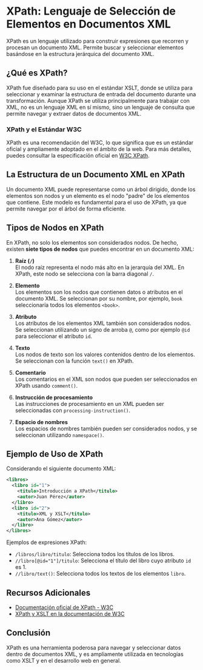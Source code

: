 # XPath: Lenguaje de Selección de Elementos en Documentos XML

XPath es un lenguaje utilizado para construir expresiones que recorren y procesan un documento XML. Permite buscar y seleccionar elementos basándose en la estructura jerárquica del documento XML.

## ¿Qué es XPath?

XPath fue diseñado para su uso en el estándar XSLT, donde se utiliza para seleccionar y examinar la estructura de entrada del documento durante una transformación. Aunque XPath se utiliza principalmente para trabajar con XML, no es un lenguaje XML en sí mismo, sino un lenguaje de consulta que permite navegar y extraer datos de documentos XML.

### XPath y el Estándar W3C

XPath es una recomendación del W3C, lo que significa que es un estándar oficial y ampliamente adoptado en el ámbito de la web. Para más detalles, puedes consultar la especificación oficial en [W3C XPath](https://www.w3.org/TR/xpath).

## La Estructura de un Documento XML en XPath

Un documento XML puede representarse como un árbol dirigido, donde los elementos son nodos y un elemento es el nodo "padre" de los elementos que contiene. Este modelo es fundamental para el uso de XPath, ya que permite navegar por el árbol de forma eficiente.

## Tipos de Nodos en XPath

En XPath, no solo los elementos son considerados nodos. De hecho, existen **siete tipos de nodos** que puedes encontrar en un documento XML:

1. **Raíz (`/`)**  
   El nodo raíz representa el nodo más alto en la jerarquía del XML. En XPath, este nodo se selecciona con la barra diagonal `/`.

2. **Elemento**  
   Los elementos son los nodos que contienen datos o atributos en el documento XML. Se seleccionan por su nombre, por ejemplo, `book` seleccionaría todos los elementos `<book>`.

3. **Atributo**  
   Los atributos de los elementos XML también son considerados nodos. Se seleccionan utilizando un signo de arroba `@`, como por ejemplo `@id` para seleccionar el atributo `id`.

4. **Texto**  
   Los nodos de texto son los valores contenidos dentro de los elementos. Se seleccionan con la función `text()` en XPath.

5. **Comentario**  
   Los comentarios en el XML son nodos que pueden ser seleccionados en XPath usando `comment()`.

6. **Instrucción de procesamiento**  
   Las instrucciones de procesamiento en un XML pueden ser seleccionadas con `processing-instruction()`.

7. **Espacio de nombres**  
   Los espacios de nombres también pueden ser considerados nodos, y se seleccionan utilizando `namespace()`.

## Ejemplo de Uso de XPath

Considerando el siguiente documento XML:

```xml
<libros>
  <libro id="1">
    <titulo>Introducción a XPath</titulo>
    <autor>Juan Pérez</autor>
  </libro>
  <libro id="2">
    <titulo>XML y XSLT</titulo>
    <autor>Ana Gómez</autor>
  </libro>
</libros>
```

Ejemplos de expresiones XPath:

- `/libros/libro/titulo`: Selecciona todos los títulos de los libros.
- `//libro[@id="1"]/titulo`: Selecciona el título del libro cuyo atributo `id` es 1.
- `//libro/text()`: Selecciona todos los textos de los elementos `libro`.

## Recursos Adicionales

- [Documentación oficial de XPath - W3C](https://www.w3.org/TR/xpath)
- [XPath y XSLT en la documentación de W3C](https://www.w3.org/TR/xslt)

## Conclusión

XPath es una herramienta poderosa para navegar y seleccionar datos dentro de documentos XML, y es ampliamente utilizada en tecnologías como XSLT y en el desarrollo web en general.
